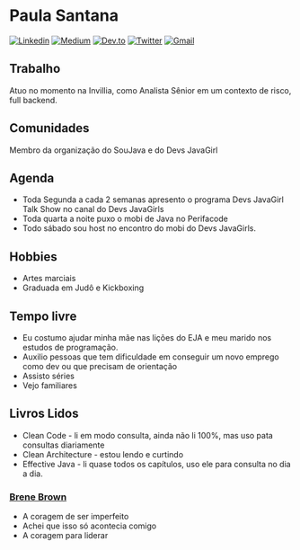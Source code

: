 

<!--
**psanrosa13/psanrosa13** is a ✨ _special_ ✨ repository because its `README.md` (this file) appears on your GitHub profile.

Here are some ideas to get you started:

- 🔭 I’m currently working on ...
- 🌱 I’m currently learning ...
- 👯 I’m looking to collaborate on ...
- 🤔 I’m looking for help with ...
- 💬 Ask me about ...
- 📫 How to reach me: ...
- 😄 Pronouns: ...
- ⚡ Fun fact: ...
-->

# Paula Santana

[![Linkedin](https://img.shields.io/badge/LinkedIn-blue?style=for-the-badge&logo=Linkedin)](https://www.linkedin.com/in/paula-macedo-santana-dev/)
[![Medium](https://img.shields.io/badge/Medium-black?style=for-the-badge&logo=Medium)](https://medium.com/@paulasantana)
[![Dev.to](https://img.shields.io/badge/Dev.To-Profile-lightgrey)](https://dev.to/psanrosa13)
[![Twitter](https://img.shields.io/badge/Twitter-Profile-blue)](https://twitter.com/psanrosa13)
[![Gmail](https://img.shields.io/badge/-Gmail-c14438?style=for-the-badge&logo=Gmail&logoColor=white&link=mailto:psanrosa13@gmail.com)](mailto:psanrosa13@gmail.com)


## Trabalho

Atuo no momento na Invillia, como Analista Sênior em um contexto de risco, full backend.

## Comunidades

Membro da organização do SouJava e do Devs JavaGirl

## Agenda

- Toda Segunda a cada  2 semanas apresento o programa Devs JavaGirl Talk Show no canal do Devs JavaGirls
- Toda quarta a noite puxo o mobi de Java no Perifacode
- Todo sábado sou host no encontro do mobi do Devs JavaGirls.

## Hobbies

- Artes marciais
- Graduada em Judô e Kickboxing

## Tempo livre

- Eu costumo ajudar minha mãe nas lições do EJA e meu marido nos estudos de programação.
- Auxilio pessoas que tem dificuldade em conseguir um novo emprego como dev ou que precisam de orientação
- Assisto séries
- Vejo familiares

## Livros Lidos

- Clean Code - li em modo consulta, ainda não li 100%, mas uso pata consultas diariamente
- Clean Architecture - estou lendo e curtindo
- Effective Java - li quase todos os capítulos, uso ele para consulta no dia a dia.

### [Brene Brown](https://brenebrown.com/)
- A coragem de ser imperfeito
- Achei que isso só acontecia comigo
- A coragem para liderar



